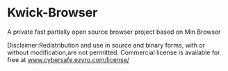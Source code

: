 # Kwick-Browser
A private fast partially open source browser project based on Min Browser

Disclaimer:Redistribution and use in source and binary forms, with or without
modification,are not permitted.
Commercial license is available for free at www.cybersafe.ezyro.com/license/
